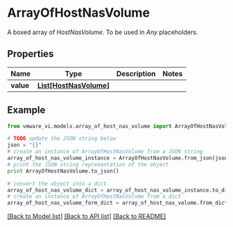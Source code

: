 # ArrayOfHostNasVolume

A boxed array of *HostNasVolume*. To be used in *Any* placeholders. 

## Properties
Name | Type | Description | Notes
------------ | ------------- | ------------- | -------------
**value** | [**List[HostNasVolume]**](HostNasVolume.md) |  | 

## Example

```python
from vmware_vi.models.array_of_host_nas_volume import ArrayOfHostNasVolume

# TODO update the JSON string below
json = "{}"
# create an instance of ArrayOfHostNasVolume from a JSON string
array_of_host_nas_volume_instance = ArrayOfHostNasVolume.from_json(json)
# print the JSON string representation of the object
print ArrayOfHostNasVolume.to_json()

# convert the object into a dict
array_of_host_nas_volume_dict = array_of_host_nas_volume_instance.to_dict()
# create an instance of ArrayOfHostNasVolume from a dict
array_of_host_nas_volume_form_dict = array_of_host_nas_volume.from_dict(array_of_host_nas_volume_dict)
```
[[Back to Model list]](../README.md#documentation-for-models) [[Back to API list]](../README.md#documentation-for-api-endpoints) [[Back to README]](../README.md)


